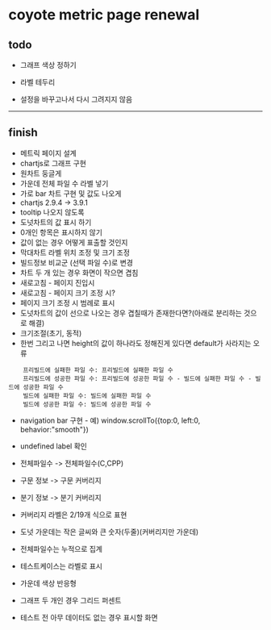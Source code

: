 # coyote metric page renewal

## todo

- 그래프 색상 정하기

- 라벨 테두리
- 설정을 바꾸고나서 다시 그려지지 않음

---

## finish

- 메트릭 페이지 설계
- chartjs로 그래프 구현
- 원차트 둥글게
- 가운데 전체 파일 수 라벨 넣기
- 가로 bar 차트 구현 및 값도 나오게
- chartjs 2.9.4 -> 3.9.1
- tooltip 나오지 않도록
- 도넛차트의 값 표시 하기
- 0개인 항목은 표시하지 않기
- 값이 없는 경우 어떻게 표출할 것인지
- 막대차트 라벨 위치 조정 및 크기 조정
- 빌드정보 비교군 (선택 파일 수)로 변경
- 차트 두 개 있는 경우 화면이 작으면 겹침
- 새로고침 - 페이지 진입시
- 새로고침 - 페이지 크기 조정 시?
- 페이지 크기 조정 시 범례로 표시
- 도넛차트의 값이 선으로 나오는 경우 겹칠때가 존재한다면?(아래로 분리하는 것으로 해결)
- 크기조절(초기, 동적)
- 한번 그리고 나면 height의 값이 하나라도 정해진게 있다면 default가 사라지는 오류

```
    프리빌드에 실패한 파일 수: 프리빌드에 실패한 파일 수
    프리빌드에 성공한 파일 수: 프리빌드에 성공한 파일 수 - 빌드에 실패한 파일 수 - 빌드에 성공한 파일 수
    빌드에 실패한 파일 수: 빌드에 실패한 파일 수
    빌드에 성공한 파일 수: 빌드에 성공한 파일 수
```

- navigation bar 구현 - 예) window.scrollTo({top:0, left:0, behavior:"smooth"})
- undefined label 확인
- 전체파일수 -> 전체파일수(C,CPP)
- 구문 정보 -> 구문 커버리지
- 분기 정보 -> 분기 커버리지
- 커버리지 라벨은 2/19개 식으로 표현
- 도넛 가운데는 작은 글씨와 큰 숫자(두줄)(커버리지만 가운데)
- 전체파일수는 누적으로 집계
- 테스트케이스는 라벨로 표시

- 가운데 색상 반응형
- 그래프 두 개인 경우 그리드 퍼센트
- 테스트 전 아무 데이터도 없는 경우 표시할 화면
